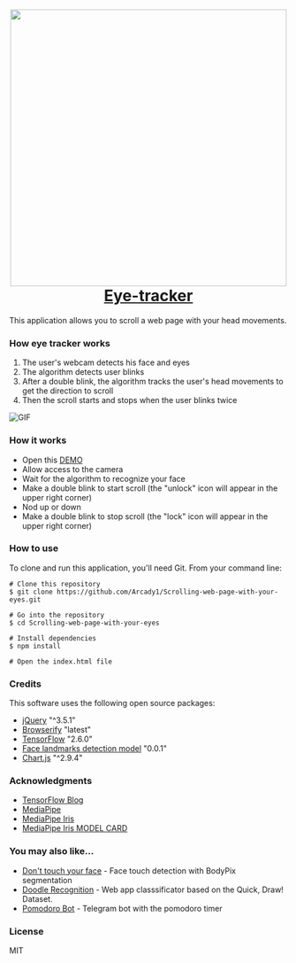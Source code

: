 <h1 align="center">
  <a href="https://scrolling-web-page-with-your-eyes.glitch.me/">
    <img src="https://tech.tobii.com/wp-content/uploads/2019/11/technology-eye-tracking-illustration.jpg" alt="" width="500px"></img>
  </a>
  <br>
  <a href="https://scrolling-web-page-with-your-eyes.glitch.me/">Eye-tracker</a>
  <br>
</h1>

This application allows you to scroll a web page with your head movements.

### How eye tracker works
1) The user's webcam detects his face and eyes 
2) The algorithm detects user blinks
3) After a double blink, the algorithm tracks the user's head movements to get the direction to scroll
4) Then the scroll starts and stops when the user blinks twice

![GIF][0]

### How it works
* Open this [DEMO][1]
* Allow access to the camera
* Wait for the algorithm to recognize your face 
* Make a double blink to start scroll (the "unlock" icon will appear in the upper right corner)
* Nod up or down
* Make a double blink to stop scroll (the "lock" icon will appear in the upper right corner)

### How to use

To clone and run this application, you'll need Git. From your command line:

```
# Clone this repository
$ git clone https://github.com/Arcady1/Scrolling-web-page-with-your-eyes.git

# Go into the repository
$ cd Scrolling-web-page-with-your-eyes

# Install dependencies
$ npm install

# Open the index.html file
```

### Credits
This software uses the following open source packages:

* [jQuery][2] "^3.5.1"
* [Browserify][3] "latest"
* [TensorFlow][4] "2.6.0"
* [Face landmarks detection model][4.2] "0.0.1"
* [Chart.js][4.3] "^2.9.4"

### Acknowledgments
* [TensorFlow Blog][5]
* [MediaPipe][4.1]
* [MediaPipe Iris][5.2]
* [MediaPipe Iris MODEL CARD][5.3]

### You may also like...
* [Don't touch your face][6] - Face touch detection with BodyPix segmentation
* [Doodle Recognition][7] - Web app classsificator based on the Quick, Draw! Dataset.
* [Pomodoro Bot][8] - Telegram bot with the pomodoro timer

### License
MIT

[0]: https://github.com/Arcady1/Scrolling-web-page-with-your-eyes/blob/main/web/github/eye-control-gif.gif

[1]: https://scrolling-web-page-with-your-eyes.glitch.me/
[2]: https://github.com/jquery/jquery
[3]: https://github.com/browserify/browserify
[4]: https://github.com/tensorflow/tfjs
[4.1]: https://github.com/google/mediapipe
[4.2]: https://blog.tensorflow.org/2020/11/iris-landmark-tracking-in-browser-with-MediaPipe-and-TensorFlowJS.html
[4.3]: https://github.com/chartjs/Chart.js

[5]: https://blog.tensorflow.org/search?label=TensorFlow.js&max-results=20
[5.2]: https://google.github.io/mediapipe/solutions/iris
[5.3]: https://drive.google.com/file/d/1bsWbokp9AklH2ANjCfmjqEzzxO1CNbMu/view

[6]: https://github.com/Arcady1/Do-not-touch-your-face
[7]: https://github.com/Arcady1/Doodle-Recognition-Web
[8]: https://github.com/Arcady1/Telegram-Pomodoro-Bot

